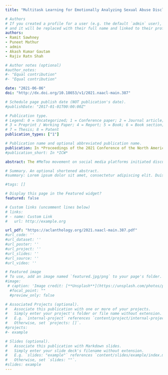 ```yaml
---
title: "Multitask Learning for Emotionally Analyzing Sexual Abuse Disclosures"

# Authors
# If you created a profile for a user (e.g. the default `admin` user), write the username (folder name) here 
# and it will be replaced with their full name and linked to their profile.
authors:
- Ramit Sawhney 
- Puneet Mathur
- admin
- Akash Kumar Gautam
- Rajiv Ratn Shah

# Author notes (optional)
#author_notes:
#- "Equal contribution"
#- "Equal contribution"

date: "2021-06-06"
doi: "http://dx.doi.org/10.18653/v1/2021.naacl-main.387"

# Schedule page publish date (NOT publication's date).
#publishDate: "2017-01-01T00:00:00Z"

# Publication type.
# Legend: 0 = Uncategorized; 1 = Conference paper; 2 = Journal article;
# 3 = Preprint / Working Paper; 4 = Report; 5 = Book; 6 = Book section;
# 7 = Thesis; 8 = Patent
publication_types: ["1"]

# Publication name and optional abbreviated publication name.
publication: In *Proceedings of the 2021 Conference of the North American Chapter of the Association for Computational Linguistics: Human Language Technologies*
#publication_short: In *ICW*

abstract: The #MeToo movement on social media platforms initiated discussions over several facets of sexual harassment in our society. Prior work by the NLP community for automated identification of the narratives related to sexual abuse disclosures barely explored this social phenomenon as an independent task. However, emotional attributes associated with textual conversations related to the #MeToo social movement are complexly intertwined with such narratives. We formulate the task of identifying narratives related to the sexual abuse disclosures in online posts as a joint modeling task that leverages their emotional attributes through multitask learning. Our results demonstrate that positive knowledge transfer via context-specific shared representations of a flexible cross-stitched parameter sharing model helps establish the inherent benefit of jointly modeling tasks related to sexual abuse disclosures with emotion classification from the text in homogeneous and heterogeneous settings. We show how for more domain-specific tasks related to sexual abuse disclosures such as sarcasm identification and dialogue act (refutation, justification, allegation) classification, homogeneous multitask learning is helpful, whereas for more general tasks such as stance and hate speech detection, heterogeneous multitask learning with emotion classification works better.

# Summary. An optional shortened abstract.
#summary: Lorem ipsum dolor sit amet, consectetur adipiscing elit. Duis posuere tellus ac convallis placerat. Proin tincidunt magna sed ex sollicitudin condimentum.

#tags: []

# Display this page in the Featured widget?
featured: false

# Custom links (uncomment lines below)
# links:
# - name: Custom Link
#   url: http://example.org

url_pdf: "https://aclanthology.org/2021.naacl-main.387.pdf"
#url_code: ''
#url_dataset: ''
#url_poster: ''
#url_project: ''
#url_slides: ''
#url_source: ''
#url_video: ''

# Featured image
# To use, add an image named `featured.jpg/png` to your page's folder. 
#image:
 # caption: 'Image credit: [**Unsplash**](https://unsplash.com/photos/pLCdAaMFLTE)'
  #focal_point: ""
  #preview_only: false

# Associated Projects (optional).
#   Associate this publication with one or more of your projects.
#   Simply enter your project's folder or file name without extension.
#   E.g. `internal-project` references `content/project/internal-project/index.md`.
#   Otherwise, set `projects: []`.
#projects:
#- example

# Slides (optional).
#   Associate this publication with Markdown slides.
#   Simply enter your slide deck's filename without extension.
#   E.g. `slides: "example"` references `content/slides/example/index.md`.
#   Otherwise, set `slides: ""`.
#slides: example
---
```

